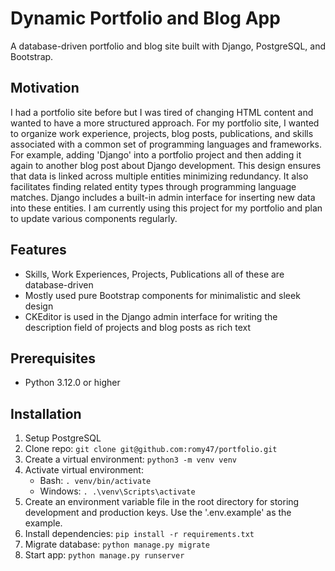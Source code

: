 # Dynamic Portfolio and Blog App
A database-driven portfolio and blog site built with Django, PostgreSQL, and Bootstrap.

## Motivation
I had a portfolio site before but I was tired of changing HTML content and wanted to have a more structured approach. For my portfolio site, I wanted to organize work experience, projects, blog posts, publications, and skills associated with a common set of programming languages and frameworks. For example, adding 'Django' into a portfolio project and then adding it again to another blog post about Django development. This design ensures that data is linked across multiple entities minimizing redundancy. It also facilitates finding related entity types through programming language matches. Django includes a built-in admin interface for inserting new data into these entities. I am currently using this project for my portfolio and plan to update various components regularly.

## Features
- Skills, Work Experiences, Projects, Publications all of these are database-driven
- Mostly used pure Bootstrap components for minimalistic and sleek design
- CKEditor is used in the Django admin interface for writing the description field of projects and blog posts as rich text

## Prerequisites
- Python 3.12.0 or higher

## Installation
1. Setup PostgreSQL
2. Clone repo: `git clone git@github.com:romy47/portfolio.git`
3. Create a virtual environment: `python3 -m venv venv`
4. Activate virtual environment:
    - Bash: `. venv/bin/activate`
    - Windows: `. .\venv\Scripts\activate`
5. Create an environment variable file in the root directory for storing development and production keys. Use the '.env.example' as the example.
6. Install dependencies: `pip install -r requirements.txt`
7. Migrate database: `python manage.py migrate`
8. Start app: `python manage.py runserver`
